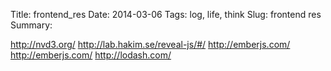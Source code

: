 Title: frontend_res
Date: 2014-03-06
Tags: log, life, think
Slug: frontend res
Summary:

http://nvd3.org/
http://lab.hakim.se/reveal-js/#/
http://emberjs.com/
http://emberjs.com/
http://lodash.com/
